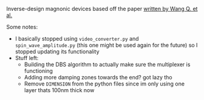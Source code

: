Inverse-design magnonic devices based off the paper [written by Wang Q. et al.](https://www.nature.com/articles/s41467-021-22897-4)

Some notes:
- I basically stopped using `video_converter.py` and `spin_wave_amplitude.py` (this one might be used again for the future) so I stopped updating its functionality
- Stuff left:
  - Building the DBS algorithm to actually make sure the multiplexer is functioning
  - Adding more damping zones towards the end? got lazy tho
  - Remove `DIMENSION` from the python files since im only using one layer thats 100nm thick now